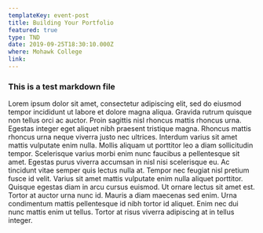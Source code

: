 ```yaml
---
templateKey: event-post
title: Building Your Portfolio
featured: true
type: TND
date: 2019-09-25T18:30:10.000Z
where: Mohawk College
link:
---
```


### This is a test markdown file

Lorem ipsum dolor sit amet, consectetur adipiscing elit, sed do eiusmod tempor incididunt ut labore et dolore magna aliqua. Gravida rutrum quisque non tellus orci ac auctor. Proin sagittis nisl rhoncus mattis rhoncus urna. Egestas integer eget aliquet nibh praesent tristique magna. Rhoncus mattis rhoncus urna neque viverra justo nec ultrices. Interdum varius sit amet mattis vulputate enim nulla. Mollis aliquam ut porttitor leo a diam sollicitudin tempor. Scelerisque varius morbi enim nunc faucibus a pellentesque sit amet. Egestas purus viverra accumsan in nisl nisi scelerisque eu. Ac tincidunt vitae semper quis lectus nulla at. Tempor nec feugiat nisl pretium fusce id velit. Varius sit amet mattis vulputate enim nulla aliquet porttitor. Quisque egestas diam in arcu cursus euismod. Ut ornare lectus sit amet est. Tortor at auctor urna nunc id. Mauris a diam maecenas sed enim. Urna condimentum mattis pellentesque id nibh tortor id aliquet. Enim nec dui nunc mattis enim ut tellus. Tortor at risus viverra adipiscing at in tellus integer.
